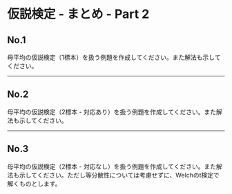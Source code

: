 # 仮説検定 - まとめ - Part 2

## No.1

母平均の仮説検定（1標本）を扱う例題を作成してください。また解法も示してください。

---

## No.2

母平均の仮説検定（2標本 - 対応あり）を扱う例題を作成してください。また解法も示してください。

---

## No.3

母平均の仮説検定（2標本 - 対応なし）を扱う例題を作成してください。また解法も示してください。ただし等分散性については考慮せずに、Welchのt検定で解くものとします。


